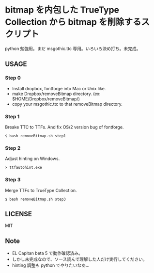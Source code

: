 # bitmap を内包した TrueType Collection から bitmap を削除するスクリプト

python 勉強用。まだ msgothic.ttc 専用。いろいろ決め打ち。未完成。

## USAGE

### Step 0
- Install dropbox, fontforge into Mac or Unix like.
- make Dropbox/removeBitmap directory. (ex: $HOME/Dropbox/removeBitmap/)
- copy your msgothic.ttc to that removeBitmap directory.

### Step 1
Breake TTC to TTFs. And fix OS/2 version bug of fontforge.
```
$ bash removeBitmap.sh step1
```
### Step 2
Adjust hinting on Windows.
```
> ttfautohint.exe
```
### Step 3
Merge TTFs to TrueType Collection.
```
$ bash removeBitmap.sh step3
```

## LICENSE

MIT

## Note
- EL Capitan beta 5 で動作確認済み。
- しかし未完成なので、ソース読んで理解した人だけ実行してください。
- hinting 調整も python でやりたいなあ...
